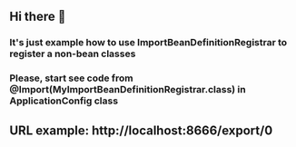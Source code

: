 ## Hi there 👋 
### It's just example how to use ImportBeanDefinitionRegistrar to register a non-bean classes
### Please, start see code from  @Import(MyImportBeanDefinitionRegistrar.class) in ApplicationConfig class
## URL example:  http://localhost:8666/export/0 
<!--
**Nixic/nixic** is a ✨ _special_ ✨ repository because its `README.md` (this file) appears on your GitHub profile.

Here are some ideas to get you started:

- 🔭 I’m currently working on ...
- 🌱 I’m currently learning ...
- 👯 I’m looking to collaborate on ...
- 🤔 I’m looking for help with ...
- 💬 Ask me about ...
- 📫 How to reach me: ...
- 😄 Pronouns: ...
- ⚡ Fun fact: ...
-->
